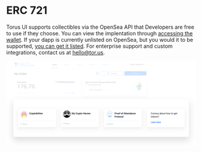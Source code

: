 # ERC 721

Torus UI supports collectibles via the OpenSea API that Developers are free to use if they choose. You can view the implentation through [accessing the wallet](https://app.tor.us). If your dapp is currently unlisted on OpenSea, but you would it to be supported, [you can get it listed](https://opensea.io/get-listed). For enterprise support and custom integrations, contact us at hello@tor.us.

![ERC 721](../.gitbook/assets/erc721.png)

